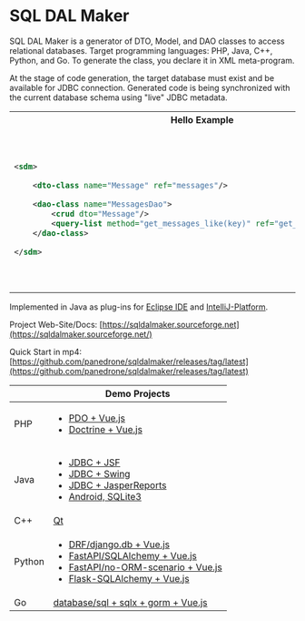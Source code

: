 # SQL DAL Maker

SQL DAL Maker is a generator of DTO, Model, and DAO classes to access relational databases. Target
programming languages: PHP, Java, C++, Python, and Go. To generate the class, you declare it in XML meta-program. 

At the stage of code generation, the target database must exist and be available for JDBC connection.
Generated code is being synchronized with the current database schema using "live" JDBC metadata.

<table>
<tr>
<th> Hello Example </th> <th> Generated Code in Action </th>
</tr>
<tr>
<td> 

```xml
<sdm>

    <dto-class name="Message" ref="messages"/>

    <dao-class name="MessagesDao">
        <crud dto="Message"/>
        <query-list method="get_messages_like(key)" ref="get_messages_like.sql"/>
    </dao-class>

</sdm>
```

</td>
<td>

```python
ds = create_ds()
dao = MessagesDao(ds)

m = Message()
m.text = "Hello"
dao.create_message(m)
print(m.id)

m.text = "Hello SDM!"
dao.update_message(m)

for msg in dao.get_messages_like("hello%"):
    print(msg)

dao.delete_message(m.id)
```

</td>
</tr>
</table>

Implemented in Java as plug-ins for [Eclipse IDE](http://marketplace.eclipse.org/content/sql-dal-maker) and
[IntelliJ-Platform](http://plugins.jetbrains.com/plugin/7092).

Project Web-Site/Docs: [https://sqldalmaker.sourceforge.net](https://sqldalmaker.sourceforge.net/)

Quick Start in
mp4: [https://github.com/panedrone/sqldalmaker/releases/tag/latest](https://github.com/panedrone/sqldalmaker/releases/tag/latest)

|        | Demo Projects                                                                                                                                                                                                                                                                                                                                                                                                             |
|--------|---------------------------------------------------------------------------------------------------------------------------------------------------------------------------------------------------------------------------------------------------------------------------------------------------------------------------------------------------------------------------------------------------------------------------|
| PHP    | <ul><li>[PDO + Vue.js](https://github.com/panedrone/sdm_demo_php_todolist)</li><li>[Doctrine + Vue.js](https://github.com/panedrone/sdm_demo_todolist_php_doctrine)</li></ul>                                                                                                                                                                                                                                             |
| Java   | <ul><li>[JDBC + JSF](https://github.com/panedrone/sdm_demo_jsf_todolist)</li><li>[JDBC + Swing](https://github.com/panedrone/sdm_demo_java_jdbc_swing_thesaurus_sqlite3)</li><li>[JDBC + JasperReports](https://github.com/panedrone/sdm_demo_jasper_reports_northwindEF)</li><li>[Android, SQLite3](https://github.com/panedrone/sdm_demo_android_thesaurus)</li><ul>                                                    |
| C++    | [Qt](https://github.com/panedrone/sdm_demo_qt6_thesaurus)                                                                                                                                                                                                                                                                                                                                                                 |
| Python | <ul><li>[DRF/django.db + Vue.js](https://github.com/panedrone/sdm_demo_todolist_django)</li><li>[FastAPI/SQLAlchemy + Vue.js](https://github.com/panedrone/sdm_demo_todolist_fastapi_sqlalchemy)</li><li>[FastAPI/no-ORM-scenario + Vue.js](https://github.com/panedrone/sdm_demo_fastapi_no_orm_scenario)</li><li>[Flask-SQLAlchemy + Vue.js](https://github.com/panedrone/sdm_demo_todolist_flask_sqlalchemy)</li></ul> |
| Go     | [database/sql + sqlx + gorm + Vue.js](https://github.com/panedrone/sdm_golang_todolist_vue_spa)                                                                                                                                                                                                                                                                                                                           |
